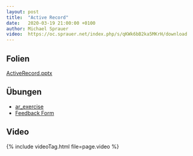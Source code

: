 ```yaml
---
layout: post
title:  "Active Record"
date:   2020-03-19 21:00:00 +0100
author: Michael Sprauer
video:  https://oc.sprauer.net/index.php/s/qKWk6bB2ka5MKrH/download 
---
```


## Folien
   [ActiveRecord.pptx](ActiveRecord.pptx)

## Übungen
   * [ar_exercise](https://github.com/DHBW-KA/rails_03_ar-exercise)
   * [Feedback Form](https://oc.sprauer.net/index.php/apps/forms/form/1fiBa2wf7nRbJR2m)
   
## Video
{% include videoTag.html file=page.video %}
 